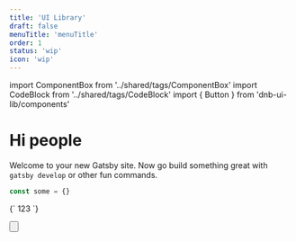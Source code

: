 ```yaml
---
title: 'UI Library'
draft: false
menuTitle: 'menuTitle'
order: 1
status: 'wip'
icon: 'wip'
---
```


import ComponentBox from '../shared/tags/ComponentBox'
import CodeBlock from '../shared/tags/CodeBlock'
import { Button } from 'dnb-ui-lib/components'

# Hi people

Welcome to your new Gatsby site.
Now go build something great with `gatsby develop` or other fun commands.

```js
const some = {}
```

<CodeBlock>
  {`
123
  `}
</CodeBlock>

<Button
text="Primary button with text only"
data-dnb-test="button-primary"
/>
